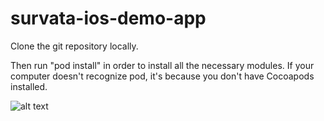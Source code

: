 # survata-ios-demo-app

Clone the git repository locally. 

Then run "pod install" in order to install all the necessary modules. If your computer doesn't recognize pod, it's because you don't have Cocoapods installed. 

![alt text](http://media2.giphy.com/media/3XdsWf4oqSZ6E/giphy.gif)

